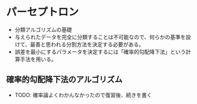 # パーセプトロン
* 分類アルゴリズムの基礎
* 与えられたデータを完全に分類することは不可能なので、何らかの基準を設けて、最善と思われる分割方法を決定する必要がある。
* 誤差を最小にするパラメータを決定するには「確率的勾配降下法」という計算手法を用いる。

## 確率的勾配降下法のアルゴリズム
* TODO: 確率論よくわかんなかったので復習後、続きを書く
